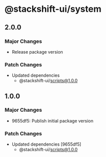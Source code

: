 # @stackshift-ui/system

## 2.0.0

### Major Changes

- Release package version

### Patch Changes

- Updated dependencies
  - @stackshift-ui/scripts@1.0.0

## 1.0.0

### Major Changes

- 9655df5: Publish initial package version

### Patch Changes

- Updated dependencies [9655df5]
  - @stackshift-ui/scripts@1.0.0
